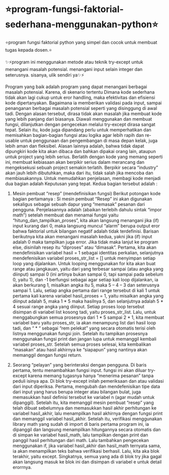 # ⭐program-fungsi-faktorial-sederhana-menggunakan-python⭐
⭐program fungsi faktorial python yang simpel dan cocok untuk membuat tugas kepada dosen.⭐

✨⚡program ini menggunakan metode atau teknik try-except untuk menangani masalah potensial.
menangani input selain integer dan seterusnya. sisanya, ulik sendiri ya✨⚡

Program yang baik adalah program yang dapat menangani berbagai masalah potensial. Karena, di  skenario tertentu Dimana kode sederhana tidak akan lagi cukup untuk eror handling, maka efektivitas dan efisiensi kode dipertanyakan. Bagaimana ia memberikan validasi pada input, sampai penanganan berbagai masalah potensial seperti yang disinggung di awal tadi. Dengan alasan tersebut, dirasa tidak akan masalah jika membuat kode yang lebih panjang dari biasanya. Diawali menggunakan dan membuat fungsi, dilanjutkan dengan pengecekan melalui try-except dirasa sangat tepat. Selain itu, kode juga dipandang perlu untuk memperhatikan dan memisahkan bagian-bagian fungsi atau logika agar lebih rapih dan re-usable untuk penggunaan dan pengembangan di masa depan kelak, juga lebih aman dan fleksibel. Alasan lainnya adalah, bahwa tidak dapat dipungkiri kode kita akan dibaca dan bahkan dipakai orang lain, ataupun untuk project yang lebih serius. Berlatih dengan kode yang memang seperti ini, membuat kebiasaan akan berpikir serius dalam merancang dan mengeksekusi sebuah project semakin terlatih. Berpikir secara “industry” akan jauh lebih dibutuhkan, maka dari itu, tidak salah jika mencoba dan membiasakannya. Untuk memudahkan penjelasan, membagi kode menjadi dua bagian adalah Keputusan yang tepat. Kedua bagian tersebut adalah : 
1.	Mesin pembuat “resep” (mendefinisikan fungsi)
Berikut potongan kode bagian pertamanya :
Si mesin pembuat “Resep” ini akan digunakan sekaligus sebagai sebuah dapur yang “memasak” pesanan dari pengguna. Penjelasannya adalah (abaikan terlebih dahulu sintak “impor math”) setelah membuat dan menamai fungsi yaitu “hitung_dan_tampilkan_proses”, kita akan langsung menangani jika (if) input kurang dari 0, maka langsung muncul “alarm” berupa output eror bahwa faktorial untuk bilangan negatif adalah tidak terdefinisi. Barisan berikutnya kita akan menangani masalah kedua, yakni jika (if) input adalah 0 maka  tampilkan juga error. Jika tidak maka lanjut ke program else, disinilah resep itu “diproses” atau “dimasak”. Pertama, kita akan mendefinisikan variabel hasil = 1 sebagai identitas perkalian, selanjutnya mendefenisikan variabel proses_str_list = [] untuk menyimpan setiap loop yang dijalankan. Untuk looping menggunakan for kita akan buat range atau jangkauan, yaitu dari yang terbesar sampai (atau angka yang diinput) sampai 0 (ini artinya bukan sampai 0, tapi sampai pada sebelum 0, yaitu 1), dan -1 berfungsi sebagai agar setiap kali loop dijalankan, ia akan berkurang 1, misalkan angka itu 5, maka 5 – 4 – 3 dan seterusnya sampai 1. Lalu, setiap angka pertama dari range tersebut di kali 1 untuk pertama kali karena variabel hasil_proses = 1, yaitu misalkan angka yang diinput adalah 5, maka 1 * 5 maka hasilnya 5, dan selanjutnya adalah 5 * 4 sesuai range angka yang diinput. Setiap proses loop tersebut disimpan di variabel list kosong tadi, yaitu proses_str_list. Lalu, untuk menggabungkan semua prosesnya dari 1 * 5 sampai 2 * 1, kita membuat variabel baru yaitu proses_str, ia akan menampung list dari hasil loop tadi, dan “ * “ sebagai “rem pelekat” yang secara otomatis terisi oleh listnya menggunakan fungsi join. Setelah itu tampikan prosesnya menggunakan fungsi print dan jangan lupa untuk memanggil kembali variabel proses_str. Setelah semua proses selesai, kita kembalikan “masakan” atau hasil akhirnya ke “siapapun” yang nantinya akan memanggil dengan fungsi return.

2.	Seorang “pelayan” yang berinteraksi dengan pengguna.
Di baris pertama, tentu menambahkan fungsi input. fungsi ini akan diluar try-except karena memang tugasnya hanya “menerima pesanan” tanpa peduli isinya apa. Di blok try-except inilah pemeriksaan dan atau validasi dari input diperiksa. Pertama, mengubah dan mendefenisikan tipe data dari input yang harus berupa integer atau bilangan bulat, juga memasukkan hasil definisi tersebut ke variabel n (agar mudah untuk dipanggil). Setelah itu, kita memanggil mesin pembuat “resep” yang telah dibuat sebelumnya dan memasukkan hasil akhir perhitungan ke variabel hasil_akhir, lalu menampilkan hasil akhirnya dengan fungsi print dan memanggil variabel hasil_akhir. Setelah itu, verifikasi menggunakan library math yang sudah di import di baris pertama program ini, ia dipanggil dan langsung menampilkan hitungannya secara otomatis dan di simpan ke variabel hasil_math, lalu tampilkan dengan print dan panggil hasil perhitungan dari math. Lalu tambahkan pengecekan menggunakan if, jika variabel hasil_akhir dan hasil_math ternyata sama, ia akan menampilkan teks bahwa verifikasi berhasil. Lalu, kita aka  blok terakhir, yaitu except. Singkatnya, semua yang ada di blok try jika gagal akan langsung masuk ke blok ini dan disimpan di variabel e untuk detail erorrnya.

